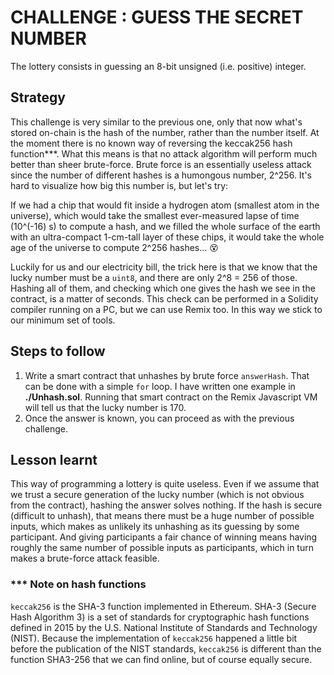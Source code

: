 # CHALLENGE : GUESS THE SECRET NUMBER

The lottery consists in guessing an 8-bit unsigned (i.e. positive) integer.

## Strategy

This challenge is very similar to the previous one, only that now what's stored on-chain is the hash of the number, rather than
the number itself. At the moment there is no known way of reversing the keccak256 hash function***. What this means is that no
attack algorithm will perform much better than sheer brute-force. Brute force is an essentially useless attack since the number
of different hashes is a humongous number, 2^256. It's hard to visualize how big this number is, but let's try:

If we had a chip that would fit
inside a hydrogen atom (smallest atom in the universe), which would take the smallest ever-measured lapse of time (10^(-16) s)
to compute a hash, and we filled the whole surface of the earth with an ultra-compact 1-cm-tall layer of these chips, it would
take the whole age of the universe to compute 2^256 hashes... :dizzy_face:

Luckily for us and our electricity bill, the trick here is that we know that the lucky number must be a `uint8`, and there are only
2^8 = 256 of those. Hashing all of them, and checking which one gives the hash we see in the contract, is a matter of seconds.
This check can be performed in a Solidity compiler running on a PC, but we can use Remix too. In this way
we stick to our minimum set of tools.

## Steps to follow

1. Write a smart contract that unhashes by brute force `answerHash`. That can be done with a simple `for` loop. I have written
one example in **./Unhash.sol**. Running that smart contract on the Remix Javascript VM will tell us that the lucky number is 170.
2. Once the answer is known, you can proceed as with the previous challenge.

## Lesson learnt

This way of programming a lottery is quite useless. Even if we assume that we trust a secure generation of the lucky number
(which is not obvious from the contract), hashing the answer solves nothing. If the hash is secure (difficult to unhash), that
means there must be a huge number of possible inputs, which makes as unlikely its unhashing as its guessing by some participant.
And giving participants a fair chance of winning means having roughly the same number of possible inputs as participants, which
in turn makes a brute-force attack feasible.


### *** Note on hash functions

`keccak256` is the SHA-3 function implemented in Ethereum. SHA-3 (Secure Hash Algorithm 3) is a set of standards for
cryptographic hash functions defined in 2015 by the U.S. National Institute of Standards and Technology (NIST). Because
the implementation of `keccak256` happened a little bit before the publication of the NIST standards, `keccak256` is
different than the function SHA3-256 that we can find online, but of course equally secure.

